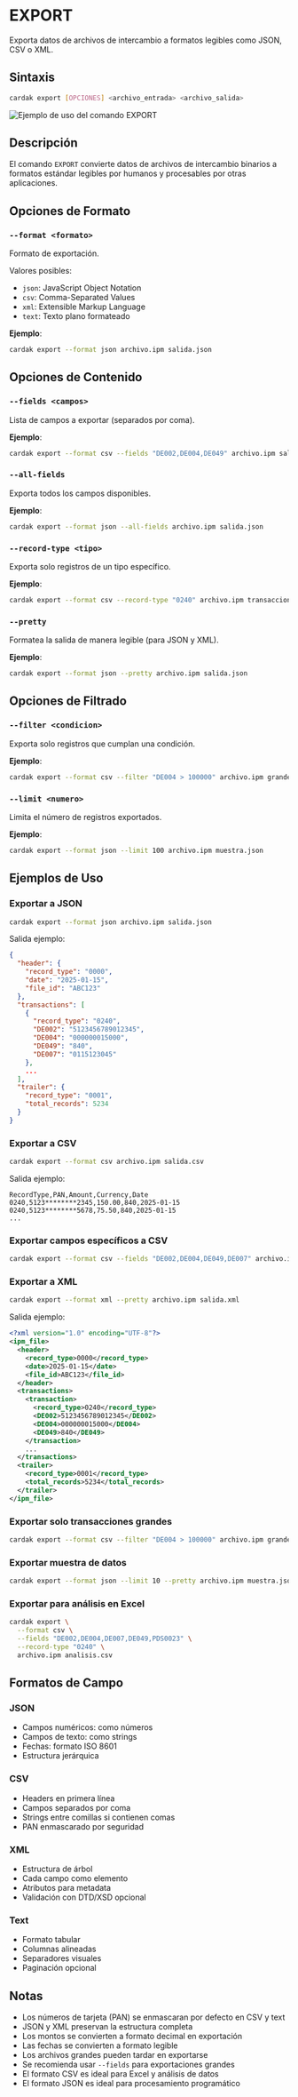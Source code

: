 # EXPORT

Exporta datos de archivos de intercambio a formatos legibles como JSON, CSV o XML.

## Sintaxis

```bash
cardak export [OPCIONES] <archivo_entrada> <archivo_salida>
```
![Ejemplo de uso del comando EXPORT](/img/export-1.png)

## Descripción

El comando `EXPORT` convierte datos de archivos de intercambio binarios a formatos estándar legibles por humanos y procesables por otras aplicaciones.

## Opciones de Formato

### `--format <formato>`
Formato de exportación.

Valores posibles:
- `json`: JavaScript Object Notation
- `csv`: Comma-Separated Values
- `xml`: Extensible Markup Language
- `text`: Texto plano formateado

**Ejemplo**:
```bash
cardak export --format json archivo.ipm salida.json
```

## Opciones de Contenido

### `--fields <campos>`
Lista de campos a exportar (separados por coma).

**Ejemplo**:
```bash
cardak export --format csv --fields "DE002,DE004,DE049" archivo.ipm salida.csv
```

### `--all-fields`
Exporta todos los campos disponibles.

**Ejemplo**:
```bash
cardak export --format json --all-fields archivo.ipm salida.json
```

### `--record-type <tipo>`
Exporta solo registros de un tipo específico.

**Ejemplo**:
```bash
cardak export --format csv --record-type "0240" archivo.ipm transacciones.csv
```

### `--pretty`
Formatea la salida de manera legible (para JSON y XML).

**Ejemplo**:
```bash
cardak export --format json --pretty archivo.ipm salida.json
```

## Opciones de Filtrado

### `--filter <condicion>`
Exporta solo registros que cumplan una condición.

**Ejemplo**:
```bash
cardak export --format csv --filter "DE004 > 100000" archivo.ipm grandes.csv
```

### `--limit <numero>`
Limita el número de registros exportados.

**Ejemplo**:
```bash
cardak export --format json --limit 100 archivo.ipm muestra.json
```

## Ejemplos de Uso

### Exportar a JSON

```bash
cardak export --format json archivo.ipm salida.json
```

Salida ejemplo:
```json
{
  "header": {
    "record_type": "0000",
    "date": "2025-01-15",
    "file_id": "ABC123"
  },
  "transactions": [
    {
      "record_type": "0240",
      "DE002": "5123456789012345",
      "DE004": "000000015000",
      "DE049": "840",
      "DE007": "0115123045"
    },
    ...
  ],
  "trailer": {
    "record_type": "0001",
    "total_records": 5234
  }
}
```

### Exportar a CSV

```bash
cardak export --format csv archivo.ipm salida.csv
```

Salida ejemplo:
```csv
RecordType,PAN,Amount,Currency,Date
0240,5123********2345,150.00,840,2025-01-15
0240,5123********5678,75.50,840,2025-01-15
...
```

### Exportar campos específicos a CSV

```bash
cardak export --format csv --fields "DE002,DE004,DE049,DE007" archivo.ipm salida.csv
```

### Exportar a XML

```bash
cardak export --format xml --pretty archivo.ipm salida.xml
```

Salida ejemplo:
```xml
<?xml version="1.0" encoding="UTF-8"?>
<ipm_file>
  <header>
    <record_type>0000</record_type>
    <date>2025-01-15</date>
    <file_id>ABC123</file_id>
  </header>
  <transactions>
    <transaction>
      <record_type>0240</record_type>
      <DE002>5123456789012345</DE002>
      <DE004>000000015000</DE004>
      <DE049>840</DE049>
    </transaction>
    ...
  </transactions>
  <trailer>
    <record_type>0001</record_type>
    <total_records>5234</total_records>
  </trailer>
</ipm_file>
```

### Exportar solo transacciones grandes

```bash
cardak export --format csv --filter "DE004 > 100000" archivo.ipm grandes.csv
```

### Exportar muestra de datos

```bash
cardak export --format json --limit 10 --pretty archivo.ipm muestra.json
```

### Exportar para análisis en Excel

```bash
cardak export \
  --format csv \
  --fields "DE002,DE004,DE007,DE049,PDS0023" \
  --record-type "0240" \
  archivo.ipm analisis.csv
```

## Formatos de Campo

### JSON
- Campos numéricos: como números
- Campos de texto: como strings
- Fechas: formato ISO 8601
- Estructura jerárquica

### CSV
- Headers en primera línea
- Campos separados por coma
- Strings entre comillas si contienen comas
- PAN enmascarado por seguridad

### XML
- Estructura de árbol
- Cada campo como elemento
- Atributos para metadata
- Validación con DTD/XSD opcional

### Text
- Formato tabular
- Columnas alineadas
- Separadores visuales
- Paginación opcional

## Notas

- Los números de tarjeta (PAN) se enmascaran por defecto en CSV y text
- JSON y XML preservan la estructura completa
- Los montos se convierten a formato decimal en exportación
- Las fechas se convierten a formato legible
- Los archivos grandes pueden tardar en exportarse
- Se recomienda usar `--fields` para exportaciones grandes
- El formato CSV es ideal para Excel y análisis de datos
- El formato JSON es ideal para procesamiento programático


